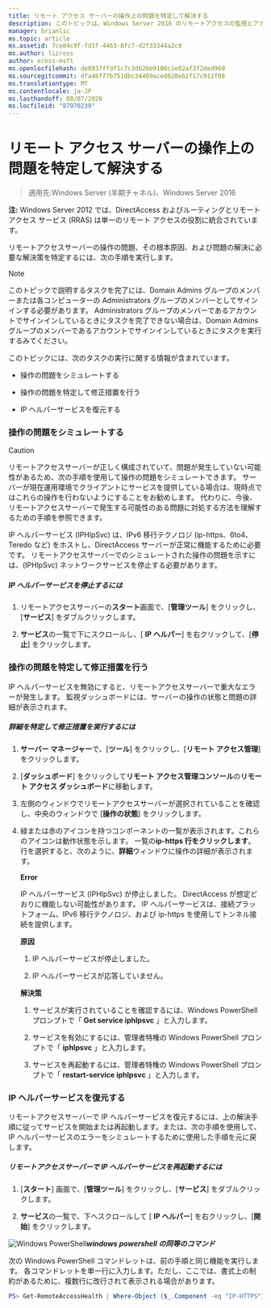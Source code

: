 ```yaml
---
title: リモート アクセス サーバーの操作上の問題を特定して解決する
description: このトピックは、Windows Server 2016 のリモートアクセスの監視とアカウンティングに関するガイドの一部です。
manager: brianlic
ms.topic: article
ms.assetid: 7ce84c9f-fd1f-4463-8fc7-d2f33344a2c9
ms.author: lizross
author: eross-msft
ms.openlocfilehash: de0937ffdf1c7c3d626b9100c1e02af3f2ded969
ms.sourcegitcommit: dfa48f77b751dbc34409aced628eb2f17c912f08
ms.translationtype: MT
ms.contentlocale: ja-JP
ms.lasthandoff: 08/07/2020
ms.locfileid: "87970239"
---
```

# <a name="identify-and-resolve-remote-access-server-operations-problems"></a>リモート アクセス サーバーの操作上の問題を特定して解決する

>適用先:Windows Server (半期チャネル)、Windows Server 2016

**注:** Windows Server 2012 では、DirectAccess およびルーティングとリモート アクセス サービス (RRAS) は単一のリモート アクセスの役割に統合されています。

リモートアクセスサーバーの操作の問題、その根本原因、および問題の解決に必要な解決策を特定するには、次の手順を実行します。

> [!NOTE]
> このトピックで説明するタスクを完了には、Domain Admins グループのメンバーまたは各コンピューターの Administrators グループのメンバーとしてサインインする必要があります。 Administrators グループのメンバーであるアカウントでサインインしているときにタスクを完了できない場合は、Domain Admins グループのメンバーであるアカウントでサインインしているときにタスクを実行するみてください。

このトピックには、次のタスクの実行に関する情報が含まれています。

- 操作の問題をシミュレートする

- 操作の問題を特定して修正措置を行う

- IP ヘルパーサービスを復元する

### <a name="simulate-an-operations-issue"></a><a name="BKMK_Simulate"></a>操作の問題をシミュレートする

> [!CAUTION]
> リモートアクセスサーバーが正しく構成されていて、問題が発生していない可能性があるため、次の手順を使用して操作の問題をシミュレートできます。 サーバーが現在運用環境でクライアントにサービスを提供している場合は、現時点ではこれらの操作を行わないようにすることをお勧めします。 代わりに、今後、リモートアクセスサーバーで発生する可能性のある問題に対処する方法を理解するための手順を参照できます。

IP ヘルパーサービス (IPHlpSvc) は、IPv6 移行テクノロジ (ip-https、6to4、Teredo など) をホストし、DirectAccess サーバーが正常に機能するために必要です。 リモートアクセスサーバーでのシミュレートされた操作の問題を示すには、(IPHlpSvc) ネットワークサービスを停止する必要があります。

##### <a name="to-stop-the-ip-helper-service"></a>IP ヘルパーサービスを停止するには

1.  リモートアクセスサーバーの**スタート**画面で、[**管理ツール**] をクリックし、[**サービス**] をダブルクリックします。

2.  **サービス**の一覧で下にスクロールし、[ **IP ヘルパー**] を右クリックして、[**停止**] をクリックします。

### <a name="identify-the-operations-issue-and-take-corrective-action"></a><a name="BKMK_Identify"></a>操作の問題を特定して修正措置を行う
IP ヘルパーサービスを無効にすると、リモートアクセスサーバーで重大なエラーが発生します。 監視ダッシュボードには、サーバーの操作の状態と問題の詳細が表示されます。

##### <a name="to-identify-the-details-and-take-corrective-action"></a>詳細を特定して修正措置を実行するには

1.  **サーバー マネージャー**で、[**ツール**] をクリックし、[**リモート アクセス管理**] をクリックします。

2.  [**ダッシュボード**] をクリックして**リモート アクセス管理コンソール**の**リモート アクセス ダッシュボード**に移動します。

3.  左側のウィンドウでリモートアクセスサーバーが選択されていることを確認し、中央のウィンドウで [**操作の状態**] をクリックします。

4.  緑または赤のアイコンを持つコンポーネントの一覧が表示されます。これらのアイコンは動作状態を示します。 一覧の**ip-https 行をクリックします**。 行を選択すると、次のように、**詳細**ウィンドウに操作の詳細が表示されます。

    **Error**

    IP ヘルパーサービス (IPHlpSvc) が停止しました。 DirectAccess が想定どおりに機能しない可能性があります。 IP ヘルパーサービスは、接続プラットフォーム、IPv6 移行テクノロジ、および ip-https を使用してトンネル接続を提供します。

    **原因**

    1.  IP ヘルパーサービスが停止しました。

    2.  IP ヘルパーサービスが応答していません。

    **解決策**

    1.  サービスが実行されていることを確認するには、Windows PowerShell プロンプトで「 **Get service iphlpsvc** 」と入力します。

    2.  サービスを有効にするには、管理者特権の Windows PowerShell プロンプトで「 **iphlpsvc** 」と入力します。

    3.  サービスを再起動するには、管理者特権の Windows PowerShell プロンプトで「 **restart-service iphlpsvc** 」と入力します。

### <a name="restore-the-ip-helper-service"></a><a name="BKMK_Restart"></a>IP ヘルパーサービスを復元する
リモートアクセスサーバーで IP ヘルパーサービスを復元するには、上の解決手順に従ってサービスを開始または再起動します。または、次の手順を使用して、IP ヘルパーサービスのエラーをシミュレートするために使用した手順を元に戻します。

##### <a name="to-restart-the-ip-helper-service-on-the-remote-access-server"></a>リモートアクセスサーバーで IP ヘルパーサービスを再起動するには

1.  [**スタート**] 画面で、[**管理ツール**] をクリックし、[**サービス**] をダブルクリックします。

2.  **サービス**の一覧で、下へスクロールして [ **IP ヘルパー**] を右クリックし、[**開始**] をクリックします。

![Windows PowerShell](../../../media/Identify-and-resolve-Remote-Access-server-operations-problems/PowerShellLogoSmall.gif)***<em>windows powershell の同等のコマンド</em>***

次の Windows PowerShell コマンドレットは、前の手順と同じ機能を実行します。 各コマンドレットを単一行に入力します。ただし、ここでは、書式上の制約があるために、複数行に改行されて表示される場合があります。

```PowerShell
PS> Get-RemoteAccessHealth | Where-Object {$_.Component -eq "IP-HTTPS"} | Format-List -Property *
```
